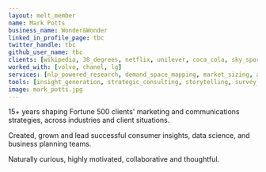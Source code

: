 ```yaml
---
layout: melt_member
name: Mark Potts
business_name: Wonder&Wonder
linked_in_profile_page: tbc
twitter_handle: tbc
github_user_name: tbc
clients: [wikipedia, 38_degrees, netflix, unilever, coca_cola, sky_sports, facebook, expedia]
worked_with: [volvo, chanel, lg]
services: [nlp_powered_research, demand_space_mapping, market_sizing, audience_profiling, proposition_and_asset_development, customer_segmentation]
tools: [insight_generation, strategic_consulting, storytelling, survey_design_and_execution, advanced_survey_analysis_methods, project_management]
image: mark_potts.jpg
---
```


15+ years shaping Fortune 500 clients' marketing and communications strategies, across industries and client situations.

Created, grown and lead successful consumer insights, data science, and business planning teams.

Naturally curious, highly motivated, collaborative and thoughtful.
